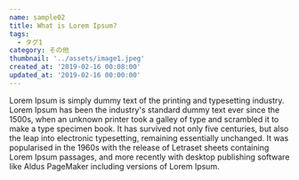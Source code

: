```yaml
---
name: sample02
title: What is Lorem Ipsum?
tags:
  - タグ1
category: その他
thumbnail: '../assets/image1.jpeg'
created_at: '2019-02-16 00:08:00'
updated_at: '2019-02-16 00:00:00'
---
```


Lorem Ipsum is simply dummy text of the printing and typesetting industry. Lorem Ipsum has been the industry's standard dummy text ever since the 1500s, when an unknown printer took a galley of type and scrambled it to make a type specimen book. It has survived not only five centuries, but also the leap into electronic typesetting, remaining essentially unchanged. It was popularised in the 1960s with the release of Letraset sheets containing Lorem Ipsum passages, and more recently with desktop publishing software like Aldus PageMaker including versions of Lorem Ipsum.
